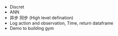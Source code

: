 - Discret
- ANN
- 异步 同步 (High level defination)
- Log action and observation, Time, return dataframe
- Demo to building gym